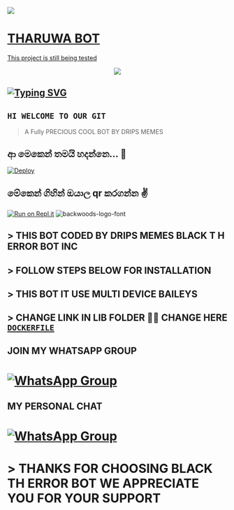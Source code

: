 <a href="https://youtu.be/KNu-gr2h7bo"><img src="https://img.shields.io/badge/Tutorial-Video-ff0000?style=for-the-badge&logo=youtube&logoColor=ff000000&link=https://youtu.be/ww4z2m3uORU" /><br>

# THARUWA BOT
 This project is still being tested
<p align="center"> <a href="github.com/shakkthitjaruwa"><img align="center" src="https://telegra.ph/file/26eae798aad632479b40e.jpg"/></a>
 <p align="center">

## [![Typing SVG](https://readme-typing-svg.herokuapp.com?font=Rockstar-ExtraBold&color=F33A6A&lines=CREATED+BY+THARUWA+MD+WA+BOT.;HELP+BY+HANSAMALA.;BEST+MULTIDEVICE+WA+BOT;THANKS+FOR+VISITING+MY+GIT)](https://git.io/typing-svg)

 
 ## ```HI WELCOME TO OUR GIT```
  
> A Fully PRECIOUS COOL BOT BY DRIPS MEMES <br>
> 
## ආ මෙකෙන් තමයි හදන්නෙ... 💖



[![Deploy](https://www.herokucdn.com/deploy/button.svg)](https://heroku.com/deploy?template=https://github.com/zim-bot/zimbot-v4)

## මේකෙන් ගිහින් ඔයාල qr කරගන්න ✌️
[![Run on Repl.it](https://repl.it/badge/github/quiec/whatsAlfa)](https://replit.com/@Tharuwa/THARUWA-MD-1)
<img src="https://fontmeme.com/permalink/220116/0c42dc0b64931810388ba399da55e927.png" alt="backwoods-logo-font" border="0"></a>  

 ##  > THIS BOT CODED BY DRIPS MEMES BLACK T H  ERROR BOT INC


## >  FOLLOW STEPS BELOW FOR INSTALLATION

## >  THIS BOT IT USE MULTI DEVICE BAILEYS

## > CHANGE LINK IN LIB FOLDER 📁📂 CHANGE HERE [`DOCKERFILE`](https://github.com/zim-bot/zimbot-v4/edit/main/lib/Dockerfile)


## JOIN MY WHATSAPP GROUP

# [![WhatsApp Group](https://img.shields.io/badge/WhatsApp-25D366?style=for-the-badge&logo=whatsapp&logoColor=white)](https://chat.whatsapp.com/IopB0pUXuF22vlEMh9ZQff)

## MY PERSONAL CHAT

# [![WhatsApp Group](https://img.shields.io/badge/WhatsApp-25D366?style=for-the-badge&logo=whatsapp&logoColor=white)](https://wa.me/768705106)


# > THANKS FOR CHOOSING BLACK TH ERROR BOT WE APPRECIATE YOU FOR YOUR SUPPORT
 
